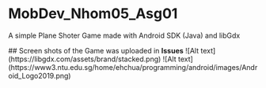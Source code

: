 # MobDev_Nhom05_Asg01
<p>A simple Plane Shoter Game made with Android SDK (Java) and libGdx</p>
## Screen shots of the Game was uploaded in <strong>Issues</strong>
![Alt text](https://libgdx.com/assets/brand/stacked.png) 
![Alt text](https://www3.ntu.edu.sg/home/ehchua/programming/android/images/Android_Logo2019.png) 
